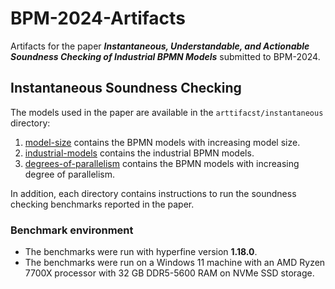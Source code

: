 # BPM-2024-Artifacts

Artifacts for the paper _**Instantaneous, Understandable, and Actionable Soundness Checking of Industrial BPMN Models**_ submitted to BPM-2024.

## Instantaneous Soundness Checking

The models used in the paper are available in the `arttifacst/instantaneous` directory:
1. [model-size](./artifacts/instantaneous/model-size) contains the BPMN models with increasing model size.
2. [industrial-models](./artifacts/instantaneous/industrial-models) contains the industrial BPMN models.
3. [degrees-of-parallelism](./artifacts/instantaneous/degrees-of-parallelism) contains the BPMN models with increasing degree of parallelism.

In addition, each directory contains instructions to run the soundness checking benchmarks reported in the paper.

### Benchmark environment
- The benchmarks were run with hyperfine version **1.18.0**.
- The benchmarks were run on a Windows 11 machine with an AMD Ryzen 7700X processor with 32 GB DDR5-5600 RAM on NVMe SSD storage.

